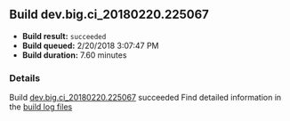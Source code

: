 ## Build dev.big.ci_20180220.225067
- **Build result:** `succeeded`
- **Build queued:** 2/20/2018 3:07:47 PM
- **Build duration:** 7.60 minutes
### Details
Build [dev.big.ci_20180220.225067](https://winappstudio.visualstudio.com/web/build.aspx?pcguid=a4ef43be-68ce-4195-a619-079b4d9834c2&builduri=vstfs%3a%2f%2f%2fBuild%2fBuild%2f25067) succeeded
Find detailed information in the [build log files](https://uwpctdiags.blob.core.windows.net/buildlogs/dev.big.ci_20180220.225067_logs.zip)
